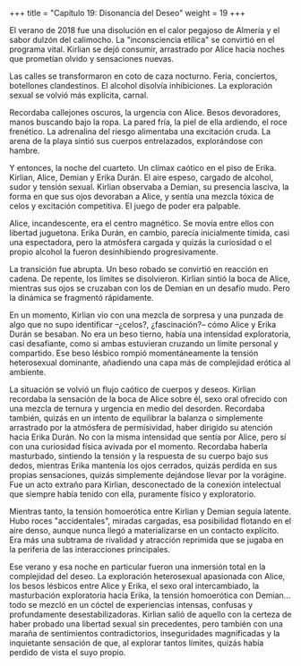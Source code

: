 +++
title = "Capítulo 19: Disonancia del Deseo" 
weight = 19
+++

El verano de 2018 fue una disolución en el calor pegajoso de Almería y el sabor dulzón del calimocho. La "inconsciencia etílica" se convirtió en el programa vital. Kirlian se dejó consumir, arrastrado por Alice hacia noches que prometían olvido y sensaciones nuevas.

Las calles se transformaron en coto de caza nocturno. Feria, conciertos, botellones clandestinos. El alcohol disolvía inhibiciones. La exploración sexual se volvió más explícita, carnal.

Recordaba callejones oscuros, la urgencia con Alice. Besos devoradores, manos buscando bajo la ropa. La pared fría, la piel de ella ardiendo, el roce frenético. La adrenalina del riesgo alimentaba una excitación cruda. La arena de la playa sintió sus cuerpos entrelazados, explorándose con hambre.

Y entonces, la noche del cuarteto. Un clímax caótico en el piso de Erika. Kirlian, Alice, Demian y Erika Durán. El aire espeso, cargado de alcohol, sudor y tensión sexual. Kirlian observaba a Demian, su presencia lasciva, la forma en que sus ojos devoraban a Alice, y sentía una mezcla tóxica de celos y excitación competitiva. El juego de poder era palpable.

Alice, incandescente, era el centro magnético. Se movía entre ellos con libertad juguetona. Erika Durán, en cambio, parecía inicialmente tímida, casi una espectadora, pero la atmósfera cargada y quizás la curiosidad o el propio alcohol la fueron desinhibiendo progresivamente.

La transición fue abrupta. Un beso robado se convirtió en reacción en cadena. De repente, los límites se disolvieron. Kirlian sintió la boca de Alice, mientras sus ojos se cruzaban con los de Demian en un desafío mudo. Pero la dinámica se fragmentó rápidamente.

En un momento, Kirlian vio con una mezcla de sorpresa y una punzada de algo que no supo identificar –¿celos?, ¿fascinación?– cómo Alice y Erika Durán se besaban. No era un beso tierno, había una intensidad exploratoria, casi desafiante, como si ambas estuvieran cruzando un límite personal y compartido. Ese beso lésbico rompió momentáneamente la tensión heterosexual dominante, añadiendo una capa más de complejidad erótica al ambiente.

La situación se volvió un flujo caótico de cuerpos y deseos. Kirlian recordaba la sensación de la boca de Alice sobre él, sexo oral ofrecido con una mezcla de ternura y urgencia en medio del desorden. Recordaba también, quizás en un intento de equilibrar la balanza o simplemente arrastrado por la atmósfera de permisividad, haber dirigido su atención hacia Erika Durán. No con la misma intensidad que sentía por Alice, pero sí con una curiosidad física avivada por el momento. Recordaba haberla masturbado, sintiendo la tensión y la respuesta de su cuerpo bajo sus dedos, mientras Erika mantenía los ojos cerrados, quizás perdida en sus propias sensaciones, quizás simplemente dejándose llevar por la vorágine. Fue un acto extraño para Kirlian, desconectado de la conexión intelectual que siempre había tenido con ella, puramente físico y exploratorio.

Mientras tanto, la tensión homoerótica entre Kirlian y Demian seguía latente. Hubo roces "accidentales", miradas cargadas, esa posibilidad flotando en el aire denso, aunque nunca llegó a materializarse en un contacto explícito. Era más una subtrama de rivalidad y atracción reprimida que se jugaba en la periferia de las interacciones principales.

Ese verano y esa noche en particular fueron una inmersión total en la complejidad del deseo. La exploración heterosexual apasionada con Alice, los besos lésbicos entre Alice y Erika, el sexo oral intercambiado, la masturbación exploratoria hacia Erika, la tensión homoerótica con Demian... todo se mezcló en un cóctel de experiencias intensas, confusas y profundamente desestabilizadoras. Kirlian salió de aquello con la certeza de haber probado una libertad sexual sin precedentes, pero también con una maraña de sentimientos contradictorios, inseguridades magnificadas y la inquietante sensación de que, al explorar tantos límites, quizás había perdido de vista el suyo propio.